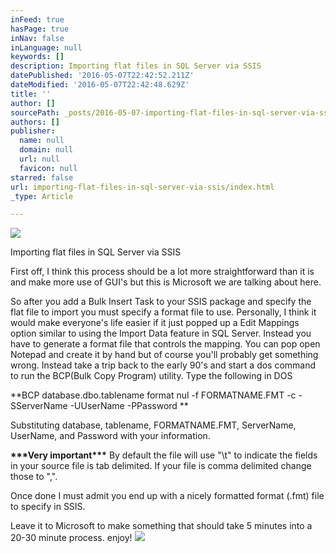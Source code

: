 ```yaml
---
inFeed: true
hasPage: true
inNav: false
inLanguage: null
keywords: []
description: Importing flat files in SQL Server via SSIS
datePublished: '2016-05-07T22:42:52.211Z'
dateModified: '2016-05-07T22:42:48.629Z'
title: ''
author: []
sourcePath: _posts/2016-05-07-importing-flat-files-in-sql-server-via-ssis.md
authors: []
publisher:
  name: null
  domain: null
  url: null
  favicon: null
starred: false
url: importing-flat-files-in-sql-server-via-ssis/index.html
_type: Article

---
```

![](https://the-grid-user-content.s3-us-west-2.amazonaws.com/208278bc-6e39-48ec-83a3-06df892d2343.png)

Importing flat files in SQL Server via SSIS

First off, I think this process should be a lot more straightforward than it is and make more use of GUI's but this is Microsoft we are talking about here. 

So after you add a Bulk Insert Task to your SSIS package and specify the flat file to import you must specify a format file to use. Personally, I think it would make everyone's life easier if it just popped up a Edit Mappings option similar to using the Import Data feature in SQL Server. Instead you have to generate a format file that controls the mapping. You can pop open Notepad and create it by hand but of course you'll probably get something wrong. Instead take a trip back to the early 90's and start a dos command to run the BCP(Bulk Copy Program) utility. Type the following in DOS

**BCP database.dbo.tablename format nul -f FORMATNAME.FMT -c -SServerName -UUserName -PPassword **

Substituting database, tablename, FORMATNAME.FMT, ServerName, UserName, and Password with your information. 

**\*\*\*Very important\*\*\*** By default the file will use "\\t" to indicate the fields in your source file is tab delimited. If your file is comma delimited change those to ",". 

Once done I must admit you end up with a nicely formatted format (.fmt) file to specify in SSIS. 

Leave it to Microsoft to make something that should take 5 minutes into a 20-30 minute process. enjoy!
![](https://the-grid-user-content.s3-us-west-2.amazonaws.com/9172d476-bbad-4ee1-88f5-5f553c2291e3.png)